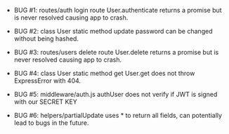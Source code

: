 - BUG #1: routes/auth login route
  User.authenticate returns a promise but is never resolved causing app to crash.

- BUG #2: class User static method update
  password can be changed without being hashed.

- BUG #3: routes/users delete route
  User.delete returns a promise but is never resolved causing app to crash.

- BUG #4: class User static method get
  User.get does not throw ExpressError with 404.

- BUG #5: middleware/auth.js authUser does not verify if JWT is signed with our SECRET KEY

- BUG #6: helpers/partialUpdate uses \* to return all fields, can potentially lead to bugs in the future.
